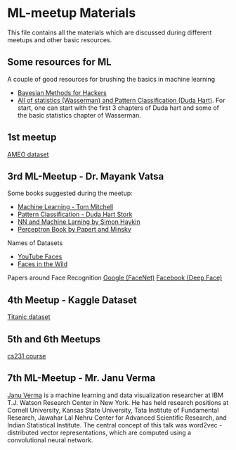 # ML-meetup Materials
This file contains all the materials which are discussed during different meetups and other basic resources.

## Some resources for ML
A couple of good resources for brushing the basics in machine learning

- [Bayesian Methods for Hackers](http://camdavidsonpilon.github.io/Probabilistic-Programming-and-Bayesian-Methods-for-Hackers/#contents)
- [All of statistics (Wasserman) and Pattern Classification (Duda Hart)](https://drive.google.com/open?id=0BwKTovFlBEEJX1NpLUFNQmd2bVk). For start, one can start with the first 3 chapters of Duda hart and some of the basic statistics chapter of Wasserman.

## 1st meetup
[AMEO dataset](http://dl.acm.org/citation.cfm?id=2892037)

## 3rd ML-Meetup - Dr. Mayank Vatsa
Some books suggested during the meetup:
- [Machine Learning - Tom Mitchell](http://personal.disco.unimib.it/Vanneschi/McGrawHill_-_Machine_Learning_-Tom_Mitchell.pdf)
- [Pattern Classification - Duda Hart Stork](http://neuron.tuke.sk/hudecm/helps/NN/DUDA_HART_STORK/DHSAppendix.pdf)
- [NN and Machine Larning by Simon Haykin](http://www.mif.vu.lt/~valdas/DNT/Literatura/Haykin09/Haykin09.pdf)
- [Perceptron Book by Papert and Minsky](https://en.wikipedia.org/wiki/Perceptrons_(book))

Names of Datasets
- [YouTube Faces](https://www.cs.tau.ac.il/~wolf/ytfaces/)
- [Faces in the Wild](http://vis-www.cs.umass.edu/lfw/)

Papers around Face Recognition
[Google (FaceNet)](http://arxiv.org/pdf/1503.03832v3.pdf)
[Facebook (Deep Face)](https://www.cs.toronto.edu/~ranzato/publications/taigman_cvpr14.pdf)

## 4th Meetup - Kaggle Dataset
[Titanic dataset](https://www.kaggle.com/c/titanic)

## 5th and 6th Meetups
[cs231 course](http://cs231n.stanford.edu/) 

## 7th ML-Meetup - Mr. Janu Verma
[Janu Verma](http://researcher.watson.ibm.com/researcher/view.php?person=us-jverma) is a machine learning and data visualization researcher at IBM T.J. Watson Research Center in New York. He has held research positions at Cornell University, Kansas State University, Tata Institute of Fundamental Research, Jawahar Lal Nehru Center for Advanced Scientific Research, and Indian Statistical Institute. The central concept of this talk was word2vec - distributed vector representations, which are computed using a convolutional neural network. 
